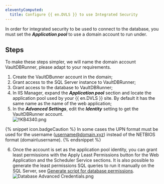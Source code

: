 ```yaml
---
eleventyComputed:
  title: Configure {{ en.DVLS }} to use Integrated Security
---
```

In order for integrated security to be used to connect to the database, you must set the ***Application pool*** to use a domain account to run under.

## Steps

To make these steps simpler, we will name the domain account VaultDBRunner, please adapt to your requirements.

1. Create the VaultDBunner account in the domain;
1. Grant access to the SQL Server instance to VaultDBRunner;
1. Grant access to the database to VaultDBRunner;
1. In IIS Manager, expand the ***Application pool*** section and locate the application pool used by your {{ en.DVLS }} site. By default it has the same name as the name of the web application;
1. In the ***Advanced Settings***, edit the ***Identity*** setting to get the VaultDBRunner account.  
![!!KB4340.png](https://webdevolutions.azureedge.net/docs/en/kb/KB4340.png)  

{% snippet icon.badgeCaution %}
In some cases the UPN format must be used for the username (username@domain.xyz) instead of the NETBIOS format (domain\username).
{% endsnippet %}

6. Once the account is set as the application pool identity, you can grant least permissions with the Apply Least Permissions button for the Web Application and the Scheduler Service sections. It is also possible to generate the least permissions SQL queries to run it manually on the SQL Server, see [Generate script for database permissions](/kb/devolutions-server/knowledge-base/generate-script-database-permissions/).  
![Database Advanced Credentials.png](https://webdevolutions.azureedge.net/docs/en/kb/KB8059.png) 

